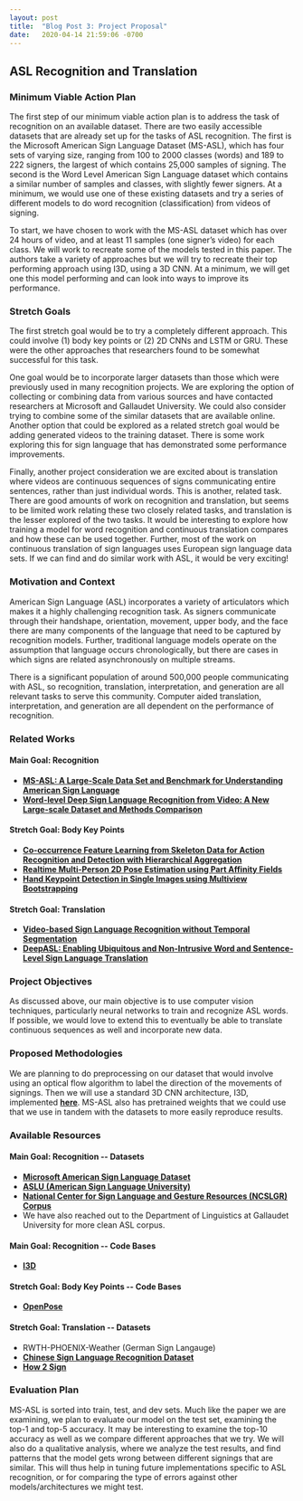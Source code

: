 ```yaml
---
layout: post
title:  "Blog Post 3: Project Proposal"
date:   2020-04-14 21:59:06 -0700
---
```


## ASL Recognition and Translation

### Minimum Viable Action Plan

The first step of our minimum viable action plan is to address the task of recognition on an available dataset. There are two easily accessible datasets that are already set up for the tasks of ASL recognition. The first is the Microsoft American Sign Language Dataset (MS-ASL), which has four sets of varying size, ranging from 100 to 2000 classes (words) and 189 to 222 signers, the largest of which contains 25,000 samples of signing. The second is the Word Level American Sign Language dataset which contains a similar number of samples and classes, with slightly fewer signers. At a minimum, we would use one of these existing datasets and try a series of different models to do word recognition (classification) from videos of signing. 

To start, we have chosen to work with the MS-ASL dataset which has over 24 hours of video, and at least 11 samples (one signer’s video) for each class. We will work to recreate some of the models tested in this paper. The authors take a variety of approaches but we will try to recreate their top performing approach using I3D, using a 3D CNN. At a minimum, we will get one this model performing and can look into ways to improve its performance. 

### Stretch Goals

The first stretch goal would be to try a completely different approach. This could involve (1) body key points or (2) 2D CNNs and LSTM or GRU. These were the other approaches that researchers found to be somewhat successful for this task. 

One goal would be to incorporate larger datasets than those which were previously used in many recognition projects. We are exploring the option of collecting or combining data from various sources and have contacted researchers at Microsoft and Gallaudet University. We could also consider trying to combine some of the similar datasets that are available online. Another option that could be explored as a related stretch goal would be adding generated videos to the training dataset. There is some work exploring this for sign language that has demonstrated some performance improvements. 

Finally, another project consideration we are excited about is translation where videos are continuous sequences of signs communicating entire sentences, rather than just individual words. This is another, related task. There are good amounts of work on recognition and translation, but seems to be limited work relating these two closely related tasks, and translation is the lesser explored of the two tasks. It would be interesting to explore how training a model for word recognition and continuous translation compares and how these can be used together. Further, most of the work on continuous translation of sign languages uses European sign language data sets. If we can find and do similar work with ASL, it would be very exciting!

### Motivation and Context

American Sign Language (ASL)  incorporates a variety of articulators which makes it a highly challenging recognition task. As signers communicate through their handshape, orientation, movement, upper body, and the face there are many components of the language that need to be captured by recognition models. Further, traditional language models operate on the assumption that language occurs chronologically, but there are cases in which signs are related asynchronously on multiple streams.

There is a significant population of around 500,000 people communicating with ASL, so recognition, translation, interpretation, and generation are all relevant tasks to serve this community. Computer aided translation, interpretation, and generation are all dependent on the performance of recognition. 

### Related Works
 
#### Main Goal: Recognition
- [**MS-ASL: A Large-Scale Data Set and Benchmark for Understanding American Sign Language**](http://export.arxiv.org/pdf/1812.01053#page=7)
- [**Word-level Deep Sign Language Recognition from Video: A New Large-scale Dataset and Methods Comparison**](https://www.groundai.com/project/word-level-deep-sign-language-recognition-from-video-a-new-large-scale-dataset-and-methods-comparison/1)
 
#### Stretch Goal: Body Key Points
- [**Co-occurrence Feature Learning from Skeleton Data for Action Recognition and
Detection with Hierarchical Aggregation**](https://www.ijcai.org/Proceedings/2018/0109.pdf)
- [**Realtime Multi-Person 2D Pose Estimation using Part Affinity Fields**](https://arxiv.org/pdf/1611.08050.pdf)
- [**Hand Keypoint Detection in Single Images using Multiview Bootstrapping**](https://arxiv.org/pdf/1704.07809.pdf)
 
#### Stretch Goal: Translation
- [**Video-based Sign Language Recognition without Temporal Segmentation**](https://arxiv.org/abs/1801.10111)
- [**DeepASL: Enabling Ubiquitous and Non-Intrusive Word and Sentence-Level Sign Language Translation**](https://arxiv.org/abs/1802.07584)

### Project Objectives
As discussed above, our main objective is to use computer vision techniques, particularly neural networks to train and recognize ASL words. If possible, we would love to extend this to eventually be able to translate continuous sequences as well and incorporate new data. 

### Proposed Methodologies
We are planning to do preprocessing on our dataset that would involve using an optical flow algorithm to label the direction of the movements of signings. Then we will use a standard 3D CNN architecture, I3D, implemented [**here**](https://github.com/deepmind/kinetics-i3d). MS-ASL also has pretrained weights that we could use that we use in tandem with the datasets to more easily reproduce results.

### Available Resources
#### Main Goal: Recognition -- Datasets
- [**Microsoft American Sign Language Dataset**](https://www.microsoft.com/en-us/research/project/ms-asl/#!downloads)
- [**ASLU (American Sign Language University)**](https://www.lifeprint.com/)
- [**National Center for Sign Language and Gesture Resources (NCSLGR) Corpus**](http://secrets.rutgers.edu/dai/queryPages/querySelection.php)
- We have also reached out to the Department of Linguistics at Gallaudet University for more clean ASL corpus.

#### Main Goal: Recognition -- Code Bases
- [**I3D**](https://github.com/deepmind/kinetics-i3d)

#### Stretch Goal: Body Key Points -- Code Bases
- [**OpenPose**](https://github.com/CMU-Perceptual-Computing-Lab/openpose)

#### Stretch Goal: Translation -- Datasets
- RWTH-PHOENIX-Weather (German Sign Langauge) 
- [**Chinese Sign Language Recognition Dataset**](http://home.ustc.edu.cn/~pjh/openresources/cslr-dataset-2015/index.html)
- [**How 2 Sign**](https://imatge.upc.edu/web/sites/default/files/pub/cDuarteb.pdf)

### Evaluation Plan
MS-ASL is sorted into train, test, and dev sets. Much like the paper we are examining, we plan to evaluate our model on the test set, examining the top-1 and top-5 accuracy. It may be interesting to examine the top-10 accuracy as well as we compare different approaches that we try. 
We will also do a qualitative analysis, where we analyze the test results, and find patterns that the model gets wrong between different signings that are similar. This will thus help in tuning future implementations specific to ASL recognition, or for comparing the type of errors against other models/architectures we might test.